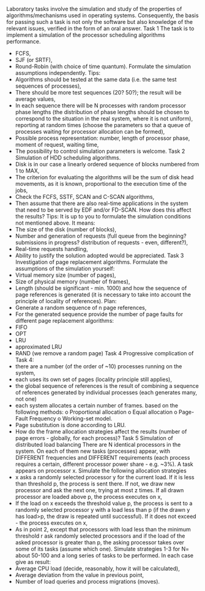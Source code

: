 Laboratory tasks involve the simulation and study of the properties of algorithms/mechanisms used in 
operating systems. Consequently, the basis for passing such a task is not only the software but also 
knowledge of the relevant issues, verified in the form of an oral answer. 
Task 1
The task is to implement a simulation of the processor scheduling algorithms performance.
- FCFS,
- SJF (or SRTF),
- Round-Robin (with choice of time quantum).
Formulate the simulation assumptions independently. 
Tips: 
- Algorithms should be tested at the same data (i.e. the same test sequences of processes),
- There should be more test sequences (20? 50?); the result will be average values,
- In each sequence there will be N processes with random processor phase lengths (the 
distribution of phase lengths should be chosen to correspond to the situation in the real 
system, where it is not uniform), reporting at random times (choose the parameters so that a 
queue of processes waiting for processor allocation can be formed),
- Possible process representation: number, length of processor phase, moment of request,
waiting time,
- The possibility to control simulation parameters is welcome. 
Task 2 
Simulation of HDD scheduling algorithms. 
- Disk is in our case a linearly ordered sequence of blocks numbered from 1 to MAX,
- The criterion for evaluating the algorithms will be the sum of disk head movements, as it is 
known, proportional to the execution time of the jobs, 
- Check the FCFS, SSTF, SCAN and C-SCAN algorithms,
- Then assume that there are also real-time applications in the system that need to be served 
by EDF and/or FD-SCAN. How does this affect the results? 
Tips:
It is up to you to formulate the simulation conditions not mentioned above. It means: 
- The size of the disk (number of blocks),
- Number and generation of requests (full queue from the beginning? submissions in progress? 
distribution of requests - even, different?),
- Real-time requests handling,
- Ability to justify the solution adopted would be appreciated.
Task 3 
Investigation of page replacement algorithms. 
Formulate the assumptions of the simulation yourself: 
- Virtual memory size (number of pages),
- Size of physical memory (number of frames),
- Length (should be significant - min. 1000) and how the sequence of page references is 
generated (it is necessary to take into account the principle of locality of references). 
Plan: 
- Generate a random sequence of n page references,
- For the generated sequence provide the number of page faults for different page replacement 
algorithms: 
- FIFO 
- OPT
- LRU
- approximated LRU
- RAND (we remove a random page) 
Task 4 
Progressive complication of Task 4:
- there are a number (of the order of ~10) processes running on the system,
- each uses its own set of pages (locality principle still applies),
- the global sequence of references is the result of combining a sequence of references 
generated by individual processes (each generates many, not one)
- each system allocates a certain number of frames. based on the following methods: 
o Proportional allocation 
o Equal allocation 
o Page-Fault Frequency
o Working-set model. 
- Page substitution is done according to LRU. 
- How do the frame allocation strategies affect the results (number of page errors - globally, for 
each process)? 
Task 5 
Simulation of distributed load balancing
There are N identical processors in the system. On each of them new tasks (processes) appear, with 
DIFFERENT frequencies and DIFFERENT requirements (each process requires a certain, different
processor power share - e.g. ~3%). 
A task appears on processor x. Simulate the following allocation strategies
- x asks a randomly selected processor y for the current load. If it is less than threshold p, the 
process is sent there. If not, we draw new processor and ask the next one, trying at most z 
times. If all drawn processor are loaded above p, the process executes on x,
- If the load on x exceeds the threshold value p, the process is sent to a randomly selected 
processor y with a load less than p (if the drawn y has load>p, the draw is repeated until 
successful). If it does not exceed - the process executes on x,
- As in point 2, except that processors with load less than the minimum threshold r ask randomly 
selected processors and if the load of the asked processor is greater than p, the asking 
processor takes over some of its tasks (assume which one).
Simulate strategies 1-3 for N= about 50-100 and a long series of tasks to be performed. In each case 
give as result: 
- Average CPU load (decide, reasonably, how it will be calculated),
- Average deviation from the value in previous point,
- Number of load queries and process migrations (moves).
